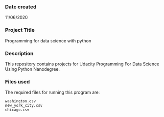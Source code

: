 ### Date created
11/06/2020

### Project Title
Programming for data science with python

### Description
This repository contains projects for Udacity Programming For Data Science Using Python Nanodegree.

### Files used
The required files for running this program are:

    washington.csv
    new_york_city.csv
    chicago.csv

